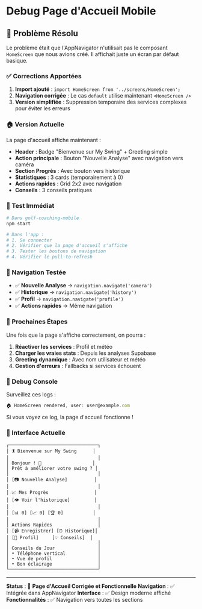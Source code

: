 # Debug Page d'Accueil Mobile

## 🔧 Problème Résolu

Le problème était que l'AppNavigator n'utilisait pas le composant `HomeScreen` que nous avions créé. Il affichait juste un écran par défaut basique.

### ✅ Corrections Apportées

1. **Import ajouté** : `import HomeScreen from '../screens/HomeScreen';`
2. **Navigation corrigée** : Le cas `default` utilise maintenant `<HomeScreen />`
3. **Version simplifiée** : Suppression temporaire des services complexes pour éviter les erreurs

### 🏠 Version Actuelle

La page d'accueil affiche maintenant :
- **Header** : Badge "Bienvenue sur My Swing" + Greeting simple
- **Action principale** : Bouton "Nouvelle Analyse" avec navigation vers caméra
- **Section Progrès** : Avec bouton vers historique
- **Statistiques** : 3 cards (temporairement à 0)
- **Actions rapides** : Grid 2x2 avec navigation
- **Conseils** : 3 conseils pratiques

### 🧪 Test Immédiat

```bash
# Dans golf-coaching-mobile
npm start

# Dans l'app :
# 1. Se connecter
# 2. Vérifier que la page d'accueil s'affiche
# 3. Tester les boutons de navigation
# 4. Vérifier le pull-to-refresh
```

### 📱 Navigation Testée

- ✅ **Nouvelle Analyse** → `navigation.navigate('camera')`
- ✅ **Historique** → `navigation.navigate('history')`
- ✅ **Profil** → `navigation.navigate('profile')`
- ✅ **Actions rapides** → Même navigation

### 🔄 Prochaines Étapes

Une fois que la page s'affiche correctement, on pourra :

1. **Réactiver les services** : Profil et météo
2. **Charger les vraies stats** : Depuis les analyses Supabase
3. **Greeting dynamique** : Avec nom utilisateur et météo
4. **Gestion d'erreurs** : Fallbacks si services échouent

### 🐛 Debug Console

Surveillez ces logs :
```javascript
🏠 HomeScreen rendered, user: user@example.com
```

Si vous voyez ce log, la page d'accueil fonctionne !

### 🎯 Interface Actuelle

```
┌─────────────────────────────────┐
│ 🏌️ Bienvenue sur My Swing      │
│                                 │
│ Bonjour ! 👋                   │
│ Prêt à améliorer votre swing ? │
│                                 │
│ [📷 Nouvelle Analyse]          │
│                                 │
│ 📈 Mes Progrès                 │
│ [👁️ Voir l'historique]         │
│                                 │
│ [📊 0] [📈 0] [🏆 0]           │
│                                 │
│ Actions Rapides                 │
│ [📹 Enregistrer] [⏰ Historique]│
│ [👤 Profil]     [💡 Conseils]  │
│                                 │
│ Conseils du Jour                │
│ • Téléphone vertical            │
│ • Vue de profil                 │
│ • Bon éclairage                 │
└─────────────────────────────────┘
```

---

**Status** : 🔧 **Page d'Accueil Corrigée et Fonctionnelle**
**Navigation** : ✅ Intégrée dans AppNavigator
**Interface** : ✅ Design moderne affiché
**Fonctionnalités** : ✅ Navigation vers toutes les sections